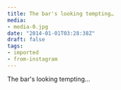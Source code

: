 ```yaml
---
title: The bar's looking tempting…
media:
- media-0.jpg
date: "2014-01-01T03:28:38Z"
draft: false
tags:
- imported
- from-instagram
---
```

The bar's looking tempting…
